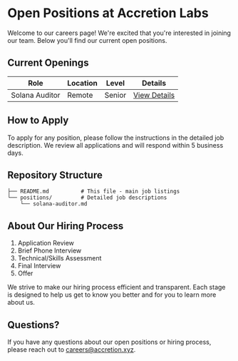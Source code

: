 # Open Positions at Accretion Labs

Welcome to our careers page! We're excited that you're interested in joining our team. Below you'll find our current open positions.

## Current Openings

| Role | Location | Level | Details |
|------|----------|-------|----------|
| Solana Auditor | Remote | Senior | [View Details](positions/solana-auditor.md) |

## How to Apply

To apply for any position, please follow the instructions in the detailed job description. We review all applications and will respond within 5 business days.

## Repository Structure

```
├── README.md          # This file - main job listings
└── positions/         # Detailed job descriptions
    └── solana-auditor.md 
```

## About Our Hiring Process

1. Application Review
2. Brief Phone Interview
3. Technical/Skills Assessment
4. Final Interview
5. Offer

We strive to make our hiring process efficient and transparent. Each stage is designed to help us get to know you better and for you to learn more about us.

## Questions?

If you have any questions about our open positions or hiring process, please reach out to careers@accretion.xyz.
